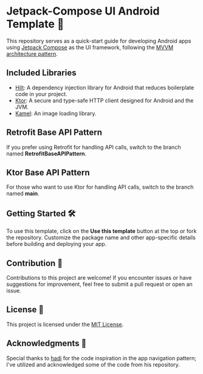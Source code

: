 # Jetpack-Compose UI Android Template 🚀

This repository serves as a quick-start guide for developing Android apps using [Jetpack Compose](https://developer.android.com/jetpack/compose) as the UI framework, following the [MVVM architecture pattern](https://developer.android.com/topic/architecture).

## Included Libraries

- [Hilt](https://dagger.dev/hilt): A dependency injection library for Android that reduces boilerplate code in your project.
- [Ktor](https://ktor.io/): A secure and type-safe HTTP client designed for Android and the JVM.
- [Kamel](https://github.com/Kamel-Media/Kamel): An image loading library.

## Retrofit Base API Pattern

If you prefer using Retrofit for handling API calls, switch to the branch named **RetrofitBaseAPIPattern**.

## Ktor Base API Pattern

For those who want to use Ktor for handling API calls, switch to the branch named **main**.

## Getting Started 🛠️

To use this template, click on the **Use this template** button at the top or fork the repository. Customize the package name and other app-specific details before building and deploying your app.

## Contribution 🤝

Contributions to this project are welcome! If you encounter issues or have suggestions for improvement, feel free to submit a pull request or open an issue.

## License 📄

This project is licensed under the [MIT License](https://github.com/Ammar-Ishfaq/ComposeUI-Template/blob/master/LICENSE).

## Acknowledgments 🙌

Special thanks to [hadi](https://github.com/hadiyarajesh) for the code inspiration in the app navigation pattern; I've utilized and acknowledged some of the code from his repository.
